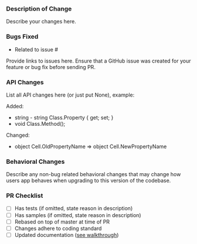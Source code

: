 ### Description of Change ###

Describe your changes here. 

### Bugs Fixed ###

- Related to issue #

Provide links to issues here. Ensure that a GitHub issue was created for your feature or bug fix before sending PR.

### API Changes ###

List all API changes here (or just put None), example:

Added: 
 
- string - string Class.Property { get; set; } 
- void Class.Method();

Changed:

 - object Cell.OldPropertyName => object Cell.NewPropertyName

### Behavioral Changes ###

Describe any non-bug related behavioral changes that may change how users app behaves when upgrading to this version of the codebase.

### PR Checklist ###

- [ ] Has tests (if omitted, state reason in description)
- [ ] Has samples (if omitted, state reason in description)
- [ ] Rebased on top of master at time of PR
- [ ] Changes adhere to coding standard
- [ ] Updated documentation ([see walkthrough](https://github.com/xamarin/Caboodle/wiki/Documenting-your-code-with-mdoc))
